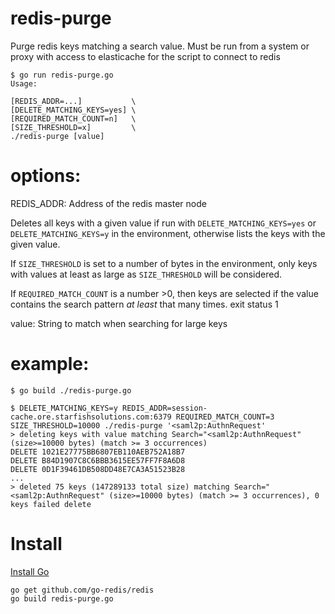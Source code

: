 # redis-purge
Purge redis keys matching a search value. Must be run from a system or proxy with access to elasticache for the script to connect to redis

```
$ go run redis-purge.go
Usage:

[REDIS_ADDR=...]           \
[DELETE_MATCHING_KEYS=yes] \
[REQUIRED_MATCH_COUNT=n]   \
[SIZE_THRESHOLD=x]         \
./redis-purge [value]
```

# options:

REDIS_ADDR: Address of the redis master node

Deletes all keys with a given value if run with `DELETE_MATCHING_KEYS=yes`
or `DELETE_MATCHING_KEYS=y` in the environment, otherwise lists the keys with
the given value.

If `SIZE_THRESHOLD` is set to a number of bytes in the environment, only keys
with values at least as large as `SIZE_THRESHOLD` will be considered.

If `REQUIRED_MATCH_COUNT` is a number >0, then keys are selected if the value
contains the search pattern _at least_ that many times.
exit status 1

value: String to match when searching for large keys

# example:


```
$ go build ./redis-purge.go

$ DELETE_MATCHING_KEYS=y REDIS_ADDR=session-cache.ore.starfishsolutions.com:6379 REQUIRED_MATCH_COUNT=3 SIZE_THRESHOLD=10000 ./redis-purge '<saml2p:AuthnRequest'
> deleting keys with value matching Search="<saml2p:AuthnRequest" (size>=10000 bytes) (match >= 3 occurrences)
DELETE 1021E27775BB6807EB110AEB752A18B7
DELETE B84D1907C8C6BBB3615EE57FF7F8A6D8
DELETE 0D1F39461DB508DD48E7CA3A51523B28
...
> deleted 75 keys (147289133 total size) matching Search="<saml2p:AuthnRequest" (size>=10000 bytes) (match >= 3 occurrences), 0 keys failed delete
```


# Install

[Install Go](https://golang.org/doc/install)

```
go get github.com/go-redis/redis
go build redis-purge.go
```
